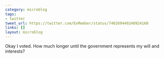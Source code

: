 ```yaml
---
category: microblog
tags:
- twitter
tweet_url: https://twitter.com/ExMember/status/740269449240924160
links: []
layout: microblog
---
```

Okay I voted. How much longer until the government represents my will and interests?
